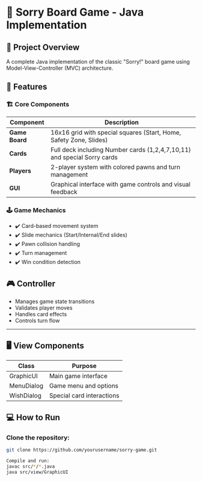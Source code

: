 # 🎲 Sorry Board Game - Java Implementation

## 📌 Project Overview
A complete Java implementation of the classic "Sorry!" board game using Model-View-Controller (MVC) architecture.

## 🎯 Features

### 🏗️ Core Components
| Component       | Description                                                                 |
|----------------|-----------------------------------------------------------------------------|
| **Game Board** | 16x16 grid with special squares (Start, Home, Safety Zone, Slides)         |
| **Cards**      | Full deck including Number cards (1,2,4,7,10,11) and special Sorry cards    |
| **Players**    | 2-player system with colored pawns and turn management                      |
| **GUI**        | Graphical interface with game controls and visual feedback                  |

### 🕹️ Game Mechanics
- ✔️ Card-based movement system
- ✔️ Slide mechanics (Start/Internal/End slides)
- ✔️ Pawn collision handling
- ✔️ Turn management
- ✔️ Win condition detection

## 🎮 Controller

- Manages game state transitions  
- Validates player moves  
- Handles card effects  
- Controls turn flow  

---

## 🖥️ View Components

| Class       | Purpose                    |
|-------------|----------------------------|
| GraphicUI   | Main game interface        |
| MenuDialog  | Game menu and options      |
| WishDialog  | Special card interactions  |

## 💻 How to Run

### Clone the repository:
```bash
git clone https://github.com/yourusername/sorry-game.git

Compile and run:
javac src/*/*.java
java src/view/GraphicUI

